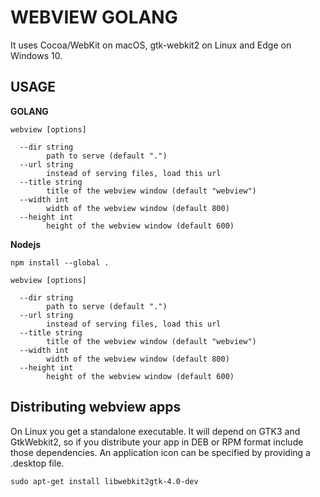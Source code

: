 # WEBVIEW GOLANG


It uses Cocoa/WebKit on macOS, gtk-webkit2 on Linux and Edge on Windows 10.

## USAGE

**GOLANG**

```
webview [options]

  --dir string
        path to serve (default ".")
  --url string
        instead of serving files, load this url
  --title string
        title of the webview window (default "webview")
  --width int
        width of the webview window (default 800)
  --height int
        height of the webview window (default 600)
```

**Nodejs**

```
npm install --global .
```

```
webview [options]

  --dir string
        path to serve (default ".")
  --url string
        instead of serving files, load this url
  --title string
        title of the webview window (default "webview")
  --width int
        width of the webview window (default 800)
  --height int
        height of the webview window (default 600)
```

## Distributing webview apps

On Linux you get a standalone executable. It will depend on GTK3 and GtkWebkit2,
so if you distribute your app in DEB or RPM format include those dependencies.
An application icon can be specified by providing a .desktop file.

```linux
sudo apt-get install libwebkit2gtk-4.0-dev
```
